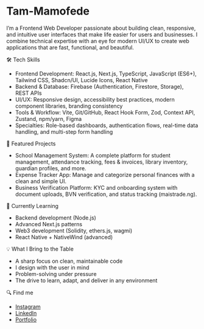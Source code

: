 # Tam-Mamofede

I’m a Frontend Web Developer passionate about building clean, responsive, and intuitive user interfaces that make life easier for users and businesses. I combine technical expertise with an eye for modern UI/UX to create web applications that are fast, functional, and beautiful.

🛠 Tech Skills
- Frontend Development: React.js, Next.js, TypeScript, JavaScript (ES6+), Tailwind CSS, Shadcn/UI, Lucide Icons, React Native
- Backend & Database: Firebase (Authentication, Firestore, Storage), REST APIs
- UI/UX: Responsive design, accessibility best practices, modern component libraries, branding consistency
- Tools & Workflow: Vite, Git/GitHub, React Hook Form, Zod, Context API, Zustand, npm/yarn, Figma
- Specialties: Role-based dashboards, authentication flows, real-time data handling, and multi-step form handling

🚀 Featured Projects
- School Management System: A complete platform for student management, attendance tracking, fees & invoices, library inventory, guardian profiles, and more.
- Expense Tracker App: Manage and categorize personal finances with a clean and simple UI.
- Business Verification Platform: KYC and onboarding system with document uploads, BVN verification, and status tracking (maistrade.ng).

🌱 Currently Learning
- Backend development (Node.js)
- Advanced Next.js patterns
- Web3 development (Solidity, ethers.js, wagmi)
- React Native + NativeWind (advanced)

💡 What I Bring to the Table
- A sharp focus on clean, maintainable code
- I design with the user in mind
- Problem-solving under pressure 
- The drive to learn, adapt, and deliver in any environment

🔍 Find me
- [Instagram](https://www.google.com/url?sa=t&source=web&rct=j&opi=89978449&url=https://www.instagram.com/p/DCeyEMAItaq/&ved=2ahUKEwik56LTnYaPAxUnQ0EAHUYBMuMQFnoECBgQAQ&usg=AOvVaw2ChNljAayuHC7NNuRWiamL)
- [LinkedIn](linkedin.com/in/tam-mamofede)
- [Portfolio](www.tammmamofede.com.ng)
